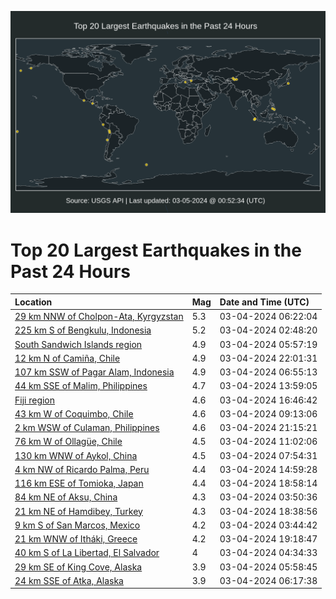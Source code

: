 ![Map](./map.png)

# Top 20 Largest Earthquakes in the Past 24 Hours

| Location | Mag | Date and Time (UTC) |
|:---|:---|:---|
| [29 km NNW of Cholpon-Ata, Kyrgyzstan](https://earthquake.usgs.gov/earthquakes/eventpage/us6000mglm) | 5.3 | 03-04-2024 06:22:04 |
| [225 km S of Bengkulu, Indonesia](https://earthquake.usgs.gov/earthquakes/eventpage/us6000mgkc) | 5.2 | 03-04-2024 02:48:20 |
| [South Sandwich Islands region](https://earthquake.usgs.gov/earthquakes/eventpage/us6000mglf) | 4.9 | 03-04-2024 05:57:19 |
| [12 km N of Camiña, Chile](https://earthquake.usgs.gov/earthquakes/eventpage/us6000mgrm) | 4.9 | 03-04-2024 22:01:31 |
| [107 km SSW of Pagar Alam, Indonesia](https://earthquake.usgs.gov/earthquakes/eventpage/us6000mglu) | 4.9 | 03-04-2024 06:55:13 |
| [44 km SSE of Malim, Philippines](https://earthquake.usgs.gov/earthquakes/eventpage/us6000mgn5) | 4.7 | 03-04-2024 13:59:05 |
| [Fiji region](https://earthquake.usgs.gov/earthquakes/eventpage/us6000mgp4) | 4.6 | 03-04-2024 16:46:42 |
| [43 km W of Coquimbo, Chile](https://earthquake.usgs.gov/earthquakes/eventpage/us6000mgmd) | 4.6 | 03-04-2024 09:13:06 |
| [2 km WSW of Culaman, Philippines](https://earthquake.usgs.gov/earthquakes/eventpage/us6000mgrc) | 4.6 | 03-04-2024 21:15:21 |
| [76 km W of Ollagüe, Chile](https://earthquake.usgs.gov/earthquakes/eventpage/us6000mgmp) | 4.5 | 03-04-2024 11:02:06 |
| [130 km WNW of Aykol, China](https://earthquake.usgs.gov/earthquakes/eventpage/us6000mgm0) | 4.5 | 03-04-2024 07:54:31 |
| [4 km NW of Ricardo Palma, Peru](https://earthquake.usgs.gov/earthquakes/eventpage/us6000mgnf) | 4.4 | 03-04-2024 14:59:28 |
| [116 km ESE of Tomioka, Japan](https://earthquake.usgs.gov/earthquakes/eventpage/us6000mgqi) | 4.4 | 03-04-2024 18:58:14 |
| [84 km NE of Aksu, China](https://earthquake.usgs.gov/earthquakes/eventpage/us6000mgkx) | 4.3 | 03-04-2024 03:50:36 |
| [21 km NE of Hamdibey, Turkey](https://earthquake.usgs.gov/earthquakes/eventpage/us6000mgqe) | 4.3 | 03-04-2024 18:38:56 |
| [9 km S of San Marcos, Mexico](https://earthquake.usgs.gov/earthquakes/eventpage/us6000mgku) | 4.2 | 03-04-2024 03:44:42 |
| [21 km WNW of Itháki, Greece](https://earthquake.usgs.gov/earthquakes/eventpage/us6000mgql) | 4.2 | 03-04-2024 19:18:47 |
| [40 km S of La Libertad, El Salvador](https://earthquake.usgs.gov/earthquakes/eventpage/us6000mgl7) | 4 | 03-04-2024 04:34:33 |
| [29 km SE of King Cove, Alaska](https://earthquake.usgs.gov/earthquakes/eventpage/us6000mgle) | 3.9 | 03-04-2024 05:58:45 |
| [24 km SSE of Atka, Alaska](https://earthquake.usgs.gov/earthquakes/eventpage/ak0242xy2ji3) | 3.9 | 03-04-2024 06:17:38 |
